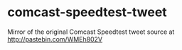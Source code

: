 # comcast-speedtest-tweet
Mirror of the original Comcast Speedtest tweet source at http://pastebin.com/WMEh802V
